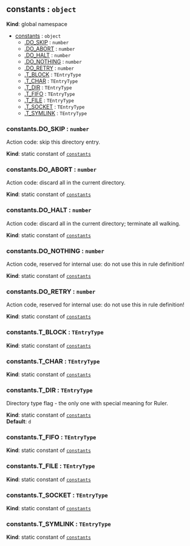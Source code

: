 <a name="constants"></a>

## constants : <code>object</code>
**Kind**: global namespace  

* [constants](#constants) : <code>object</code>
    * [.DO_SKIP](#constants.DO_SKIP) : <code>number</code>
    * [.DO_ABORT](#constants.DO_ABORT) : <code>number</code>
    * [.DO_HALT](#constants.DO_HALT) : <code>number</code>
    * [.DO_NOTHING](#constants.DO_NOTHING) : <code>number</code>
    * [.DO_RETRY](#constants.DO_RETRY) : <code>number</code>
    * [.T_BLOCK](#constants.T_BLOCK) : <code>TEntryType</code>
    * [.T_CHAR](#constants.T_CHAR) : <code>TEntryType</code>
    * [.T_DIR](#constants.T_DIR) : <code>TEntryType</code>
    * [.T_FIFO](#constants.T_FIFO) : <code>TEntryType</code>
    * [.T_FILE](#constants.T_FILE) : <code>TEntryType</code>
    * [.T_SOCKET](#constants.T_SOCKET) : <code>TEntryType</code>
    * [.T_SYMLINK](#constants.T_SYMLINK) : <code>TEntryType</code>

<a name="constants.DO_SKIP"></a>

### constants.DO\_SKIP : <code>number</code>
Action code: skip this directory entry.

**Kind**: static constant of [<code>constants</code>](#constants)  
<a name="constants.DO_ABORT"></a>

### constants.DO\_ABORT : <code>number</code>
Action code: discard all in the current directory.

**Kind**: static constant of [<code>constants</code>](#constants)  
<a name="constants.DO_HALT"></a>

### constants.DO\_HALT : <code>number</code>
Action code: discard all in the current directory; terminate all walking.

**Kind**: static constant of [<code>constants</code>](#constants)  
<a name="constants.DO_NOTHING"></a>

### constants.DO\_NOTHING : <code>number</code>
Action code, reserved for internal use: do not use this in rule definition!

**Kind**: static constant of [<code>constants</code>](#constants)  
<a name="constants.DO_RETRY"></a>

### constants.DO\_RETRY : <code>number</code>
Action code, reserved for internal use: do not use this in rule definition!

**Kind**: static constant of [<code>constants</code>](#constants)  
<a name="constants.T_BLOCK"></a>

### constants.T\_BLOCK : <code>TEntryType</code>
**Kind**: static constant of [<code>constants</code>](#constants)  
<a name="constants.T_CHAR"></a>

### constants.T\_CHAR : <code>TEntryType</code>
**Kind**: static constant of [<code>constants</code>](#constants)  
<a name="constants.T_DIR"></a>

### constants.T\_DIR : <code>TEntryType</code>
Directory type flag - the only one with special meaning for Ruler.

**Kind**: static constant of [<code>constants</code>](#constants)  
**Default**: <code>d</code>  
<a name="constants.T_FIFO"></a>

### constants.T\_FIFO : <code>TEntryType</code>
**Kind**: static constant of [<code>constants</code>](#constants)  
<a name="constants.T_FILE"></a>

### constants.T\_FILE : <code>TEntryType</code>
**Kind**: static constant of [<code>constants</code>](#constants)  
<a name="constants.T_SOCKET"></a>

### constants.T\_SOCKET : <code>TEntryType</code>
**Kind**: static constant of [<code>constants</code>](#constants)  
<a name="constants.T_SYMLINK"></a>

### constants.T\_SYMLINK : <code>TEntryType</code>
**Kind**: static constant of [<code>constants</code>](#constants)  

